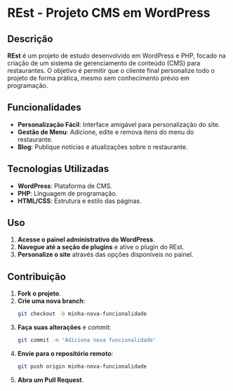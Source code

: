 # REst - Projeto CMS em WordPress

## Descrição

**REst** é um projeto de estudo desenvolvido em WordPress e PHP, focado na criação de um sistema de gerenciamento de conteúdo (CMS) para restaurantes. O objetivo é permitir que o cliente final personalize todo o projeto de forma prática, mesmo sem conhecimento prévio em programação.

## Funcionalidades

- **Personalização Fácil**: Interface amigável para personalização do site.
- **Gestão de Menu**: Adicione, edite e remova itens do menu do restaurante.
- **Blog**: Publique notícias e atualizações sobre o restaurante.

## Tecnologias Utilizadas

- **WordPress**: Plataforma de CMS.
- **PHP**: Linguagem de programação.
- **HTML/CSS**: Estrutura e estilo das páginas.

## Uso

1. **Acesse o painel administrativo do WordPress**.
2. **Navegue até a seção de plugins** e ative o plugin do REst.
3. **Personalize o site** através das opções disponíveis no painel.

## Contribuição

1. **Fork o projeto**.
2. **Crie uma nova branch**:
   ```bash
   git checkout -b minha-nova-funcionalidade
   ```
3. **Faça suas alterações** e commit:
   ```bash
   git commit -m 'Adiciona nova funcionalidade'
   ```
4. **Envie para o repositório remoto**:
   ```bash
   git push origin minha-nova-funcionalidade
   ```
5. **Abra um Pull Request**.
